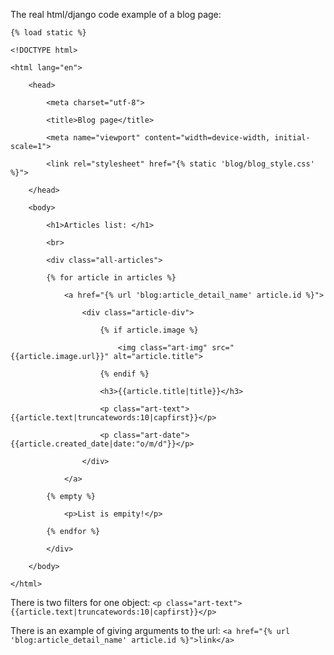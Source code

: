 The real html/django code example of a blog page:
```Django
{% load static %}

<!DOCTYPE html>

<html lang="en">

    <head>

        <meta charset="utf-8">

        <title>Blog page</title>

        <meta name="viewport" content="width=device-width, initial-scale=1">

        <link rel="stylesheet" href="{% static 'blog/blog_style.css' %}">

    </head>

    <body>

        <h1>Articles list: </h1>

        <br>

        <div class="all-articles">

        {% for article in articles %}

            <a href="{% url 'blog:article_detail_name' article.id %}">

                <div class="article-div">

                    {% if article.image %}

                        <img class="art-img" src="{{article.image.url}}" alt="article.title">

                    {% endif %}

                    <h3>{{article.title|title}}</h3>

                    <p class="art-text">{{article.text|truncatewords:10|capfirst}}</p>

                    <p class="art-date">{{article.created_date|date:"o/m/d"}}</p>

                </div>

            </a>

        {% empty %}

            <p>List is empity!</p>

        {% endfor %}

        </div>

    </body>

</html>
```

There is two filters for one object:
`<p class="art-text">{{article.text|truncatewords:10|capfirst}}</p>` 

There is an example of giving arguments to the url:
`<a href="{% url 'blog:article_detail_name' article.id %}">link</a>`



